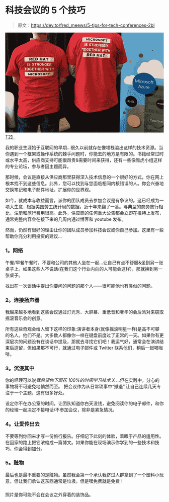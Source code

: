 # 科技会议的 5 个技巧

> 原文：<https://dev.to/fred_meews/5-tips-for-tech-conferences-2bl>

[![Swag you probably wouldn't be caught dead in outside of the conference](img/48ca0841dc5497d36703f571d21746c6.png)T2】](https://res.cloudinary.com/practicaldev/image/fetch/s--kN7ttrmy--/c_limit%2Cf_auto%2Cfl_progressive%2Cq_auto%2Cw_880/http://fredmeews.github.img/redhat.jpg)

我的职业生涯始于互联网的早期...很久以前就存在像堆栈溢出这样的技术资源。当你遇到一个框架或操作系统的棘手问题时，你能去的地方是有限的。书籍经常过时或水平太高，供应商支持可能很昂贵&需要时间来获得，还有一些像雅虎小组这样的专业论坛，参与者因主题而异。

那时候，会议是直接从供应商那里获得深入技术信息的一个很好的方式，你在网上根本找不到这些信息。此外，您可以找到与您面临相同内核错误的人。你会兴奋地交换笔记和电子邮件地址，扩展你的世界观。

如今，就成本与收益而言，派你的团队成员去参加会议是有争议的。这已经成为一项大生意...根据美国劳工统计局的数据，近十年来翻了一番。与典型的商务旅行相比，注册和旅行费用很高。此外，供应商的任何重大公告都会立即在推特上发布，通常完整内容会在接下来的几周内通过博客和 youtube 发布。

然而，仍然有很好的理由让你的团队成员参加科技会议或你自己参加。这里有一些帮助你充分利用投资的建议...

### 1。网络

午餐/早餐午餐时，不要和公司的其他人坐在一起...让自己有点不舒服&坐到另一张桌子上。如果这些人不说话(在我们这个行业内向的人可能会这样)，那就换到另一张桌子。

找出在一次谈话中提出你要问的问题的那个人——很可能他也有类似的问题。

### 2。连接扬声器

我越来越多地看到这些会议通过灯光秀、大屏幕、重低音和奢华的会后派对来窃取摇滚音乐会的创意。

所有这些奇观会给人留下这样的印象:演讲者本身(就像摇滚明星一样)是高不可攀的名人。他们不是。大多数人都像你一样在键盘前度过了正常的一天。如果你有更深层次的问题没有在谈话中提及，那就去寻找它们吧！我运气好，通常会在演讲结束后逗留，但如果那不可行，就通过电子邮件或 Twitter 联系他们，稍后一起喝咖啡。

### 3。沉浸其中

你的经理可以说*我希望你下周花 100%的时间学习技术 X* ...但在实践中，分心的事物将不可避免地悄然而至。
把会议作为从日常琐事中“撤退”,让自己连续几天专注于一个主题，这有很多好处。

设定你不在办公室的时间，让团队知道你白天没钱，避免阅读你的电子邮件，和你的经理一起决定不接电话/不参加会议，除非是紧急情况。

### 4。让爱传出去

不要等到你回来才写一份旅行报告。仔细记下此刻的体验，着眼于产品的适用性。在回家的路上把它浓缩成一篇博文。如果你能在现场演示你学到的一些技术和技巧，你会得到加分。

### 5。赃物

最后也是最不重要的是赃物。虽然我会第一个承认我挤过人群拿到了一个塑料小玩意，但让我们承认这东西通常是垃圾。但是嘿免费就是免费！

###

照片是你可能不会在会议之外穿着的装饰品。